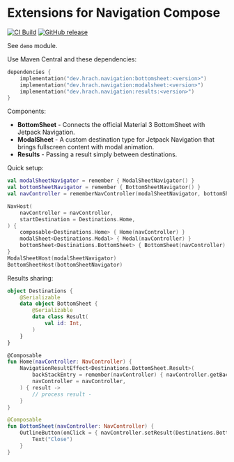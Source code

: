 Extensions for Navigation Compose
=================================

[![CI Build](https://img.shields.io/github/actions/workflow/status/hrach/navigation-compose-ext/build.yml?branch=main)](https://github.com/hrach/navigation-compose-ext/actions/workflows/build.yml)
[![GitHub release](https://img.shields.io/github/v/release/hrach/navigation-compose-ext)](https://github.com/hrach/navigation-compose-ext/releases)

See `demo` module.

Use Maven Central and these dependencies:

```kotlin
dependencies {
	implementation("dev.hrach.navigation:bottomsheet:<version>")
	implementation("dev.hrach.navigation:modalsheet:<version>")
	implementation("dev.hrach.navigation:results:<version>")
}
```

Components:

- **BottomSheet** - Connects the official Material 3 BottomSheet with Jetpack Navigation.
- **ModalSheet** - A custom destination type for Jetpack Navigation that brings fullscreen content with modal animation.
- **Results** - Passing a result simply between destinations.

Quick setup:

```kotlin
val modalSheetNavigator = remember { ModalSheetNavigator() }
val bottomSheetNavigator = remember { BottomSheetNavigator() }
val navController = rememberNavController(modalSheetNavigator, bottomSheetNavigator)

NavHost(
	navController = navController,
	startDestination = Destinations.Home,
) {
	composable<Destinations.Home> { Home(navController) }
	modalSheet<Destinations.Modal> { Modal(navController) }
	bottomSheet<Destinations.BottomSheet> { BottomSheet(navController) }
}
ModalSheetHost(modalSheetNavigator)
BottomSheetHost(bottomSheetNavigator)
```

Results sharing:

```kotlin
object Destinations {
	@Serializable
	data object BottomSheet {
		@Serializable
		data class Result(
			val id: Int,
		)
	}
}

@Composable
fun Home(navController: NavController) {
	NavigationResultEffect<Destinations.BottomSheet.Result>(
		backStackEntry = remember(navController) { navController.getBackStackEntry<Destinations.Home>() },
		navController = navController,
	) { result ->
		// process result -
	}
}

@Composable
fun BottomSheet(navController: NavController) {
	OutlineButton(onClick = { navController.setResult(Destinations.BottomSheet.Result(42)) }) {
		Text("Close")
	}
}
```
